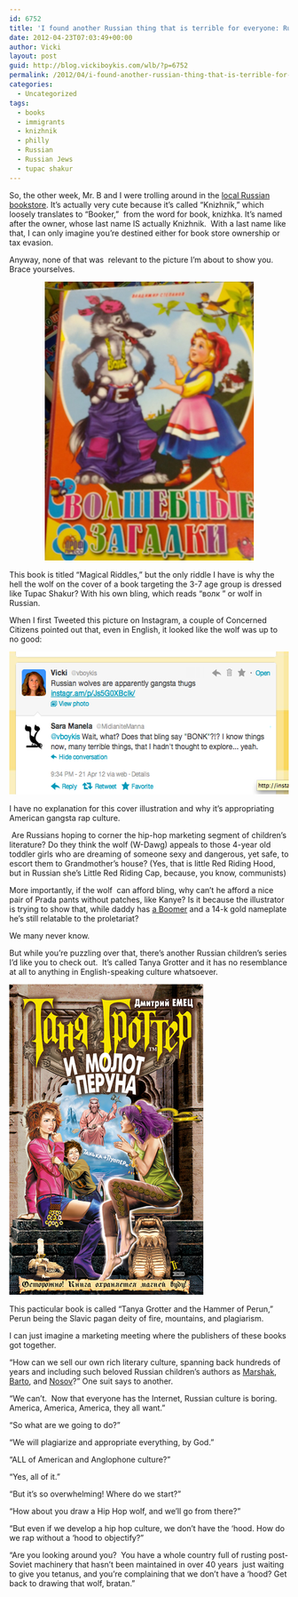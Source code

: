 ```yaml
---
id: 6752
title: 'I found another Russian thing that is terrible for everyone: Russian children&#8217;s books'
date: 2012-04-23T07:03:49+00:00
author: Vicki
layout: post
guid: http://blog.vickiboykis.com/wlb/?p=6752
permalink: /2012/04/i-found-another-russian-thing-that-is-terrible-for-everyone-russian-childrens-books/
categories:
  - Uncategorized
tags:
  - books
  - immigrants
  - knizhnik
  - philly
  - Russian
  - Russian Jews
  - tupac shakur
---
```

So, the other week, Mr. B and I were trolling around in the <a href="http://www.philadelphia.com/knizhnik-bookstore-b24488862" target="_blank">local Russian bookstore</a>. It&#8217;s actually very cute because it&#8217;s called &#8220;Knizhnik,&#8221; which loosely translates to &#8220;Booker,&#8221;  from the word for book, knizhka. It&#8217;s named after the owner, whose last name IS actually Knizhnik.  With a last name like that, I can only imagine you&#8217;re destined either for book store ownership or tax evasion.

Anyway, none of that was  relevant to the picture I&#8217;m about to show you. Brace yourselves.

<p style="text-align: center;">
  <a href="https://raw.githubusercontent.com/veekaybee/wlb/gh-pages/assets/images/2012/04/IMG_20120331_161844.jpg"><img class="aligncenter  wp-image-6753" title="IMG_20120331_161844" src="https://raw.githubusercontent.com/veekaybee/wlb/gh-pages/assets/images/2012/04/IMG_20120331_161844-768x1024.jpg" alt="" width="377" height="502" /></a>
</p>

<p style="text-align: left;">
  This book is titled &#8220;Magical Riddles,&#8221; but the only riddle I have is why the hell the wolf on the cover of a book targeting the 3-7 age group is dressed like Tupac Shakur? With his own bling, which reads &#8220;волк &#8221; or wolf in Russian.
</p>

<p style="text-align: left;">
  When I first Tweeted this picture on Instagram, a couple of Concerned Citizens pointed out that, even in English, it looked like the wolf was up to no good:
</p>

<p style="text-align: left;">
  <a href="https://raw.githubusercontent.com/veekaybee/wlb/gh-pages/assets/images/2012/04/Screen-shot-2012-04-22-at-10.36.34-PM.png"><img class="aligncenter size-full wp-image-6754" title="Screen shot 2012-04-22 at 10.36.34 PM" src="https://raw.githubusercontent.com/veekaybee/wlb/gh-pages/assets/images/2012/04/Screen-shot-2012-04-22-at-10.36.34-PM.png" alt="" width="558" height="257" /></a>
</p>

<p style="text-align: left;">
  I have no explanation for this cover illustration and why it&#8217;s appropriating American gangsta rap culture.
</p>

<p style="text-align: left;">
   Are Russians hoping to corner the hip-hop marketing segment of children&#8217;s literature? Do they think the wolf (W-Dawg) appeals to those 4-year old toddler girls who are dreaming of someone sexy and dangerous, yet safe, to escort them to Grandmother&#8217;s house? (Yes, that is little Red Riding Hood, but in Russian she&#8217;s Little Red Riding Cap, because, you know, communists)
</p>

<p style="text-align: left;">
  More importantly, if the wolf  can afford bling, why can&#8217;t he afford a nice pair of Prada pants without patches, like Kanye? Is it because the illustrator is trying to show that, while daddy has <a href="http://www.youtube.com/watch?v=V9M6E-VAJ4w" target="_blank">a Boomer</a> and a 14-k gold nameplate he&#8217;s still relatable to the proletariat?
</p>

<p style="text-align: left;">
  We many never know.
</p>

<p style="text-align: left;">
  But while you&#8217;re puzzling over that, there&#8217;s another Russian children&#8217;s series I&#8217;d like you to check out.  It&#8217;s called Tanya Grotter and it has no resemblance at all to anything in English-speaking culture whatsoever.
</p>

<p style="text-align: left;">
  <a href="https://raw.githubusercontent.com/veekaybee/wlb/gh-pages/assets/images/2012/04/tanyagrotter.jpg"><img class="aligncenter size-full wp-image-6755" title="tanyagrotter" src="https://raw.githubusercontent.com/veekaybee/wlb/gh-pages/assets/images/2012/04/tanyagrotter.jpg" alt="" width="350" height="559" /></a>
</p>

<p style="text-align: left;">
  This pacticular book is called &#8220;Tanya Grotter and the Hammer of Perun,&#8221; Perun being the Slavic pagan deity of fire, mountains, and plagiarism.
</p>

<p style="text-align: left;">
  I can just imagine a marketing meeting where the publishers of these books got together.
</p>

<p style="text-align: left;">
  &#8220;How can we sell our own rich literary culture, spanning back hundreds of years and including such beloved Russian children&#8217;s authors as <a href="http://en.wikipedia.org/wiki/Samuil_Marshak" target="_blank">Marshak</a>, <a href="http://en.wikipedia.org/wiki/Agniya_Barto" target="_blank">Barto</a>, and <a href="http://en.wikipedia.org/wiki/Nikolay_Nosov" target="_blank">Nosov</a>?&#8221; One suit says to another.
</p>

<p style="text-align: left;">
  &#8220;We can&#8217;t.  Now that everyone has the Internet, Russian culture is boring. America, America, America, they all want.&#8221;
</p>

<p style="text-align: left;">
  &#8220;So what are we going to do?&#8221;
</p>

<p style="text-align: left;">
  &#8220;We will plagiarize and appropriate everything, by God.&#8221;
</p>

<p style="text-align: left;">
  &#8220;ALL of American and Anglophone culture?&#8221;
</p>

<p style="text-align: left;">
  &#8220;Yes, all of it.&#8221;
</p>

<p style="text-align: left;">
  &#8220;But it&#8217;s so overwhelming! Where do we start?&#8221;
</p>

<p style="text-align: left;">
  &#8220;How about you draw a Hip Hop wolf, and we&#8217;ll go from there?&#8221;
</p>

<p style="text-align: left;">
  &#8220;But even if we develop a hip hop culture, we don&#8217;t have the &#8216;hood. How do we rap without a &#8216;hood to objectify?&#8221;
</p>

<p style="text-align: left;">
  &#8220;Are you looking around you?  You have a whole country full of rusting post-Soviet machinery that hasn&#8217;t been maintained in over 40 years  just waiting to give you tetanus, and you&#8217;re complaining that we don&#8217;t have a &#8216;hood? Get back to drawing that wolf, bratan.&#8221;
</p>



&nbsp;